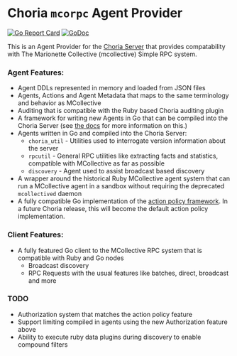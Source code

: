 # Choria `mcorpc` Agent Provider

[![Go Report Card](https://goreportcard.com/badge/github.com/choria-io/mcorpc-agent-provider)](https://goreportcard.com/report/github.com/choria-io/mcorpc-agent-provider) [![GoDoc](https://godoc.org/github.com/choria-io-mcorpc-agent-provider?status.svg)](https://godoc.org/github.com/choria-io/mcorpc-agent-provider)

This is an Agent Provider for the [Choria Server](https://github.com/choria-io/go-choria) that provides compatability with The Marionette Collective (mcollective) Simple RPC system.

### Agent Features:

 * Agent DDLs represented in memory and loaded from JSON files
 * Agents, Actions and Agent Metadata that maps to the same terminology and behavior as MCollective
 * Auditing that is compatible with the Ruby based Choria auditing plugin
 * A framework for writing new Agents in Go that can be compiled into the Choria Server (see [the docs](https://choria.io/docs/development/server/) for more information on this.)
 * Agents written in Go and compiled into the Choria Server:
   * `choria_util` - Utilities used to interrogate version information about the server
   * `rpcutil` - General RPC utilities like extracting facts and statistics, compatible with MCollective as far as possible
   * `discovery` - Agent used to assist broadcast based discovery
 * A wrapper around the historical Ruby MCollective agent system that can run a MCollective agent in a sandbox without requiring the deprecated `mcollectived` daemon
 * A fully compatible Go implementation of the [action policy framework](https://github.com/choria-plugins/action-policy). In a future Choria release, this will become the default action policy implementation.

### Client Features:

 * A fully featured Go client to the MCollective RPC system that is compatible with Ruby and Go nodes
   * Broadcast discovery
   * RPC Requests with the usual features like batches, direct, broadcast and more

### TODO

 * Authorization system that matches the action policy feature
 * Support limiting compiled in agents using the new Authorization feature above
 * Ability to execute ruby data plugins during discovery to enable compound filters
